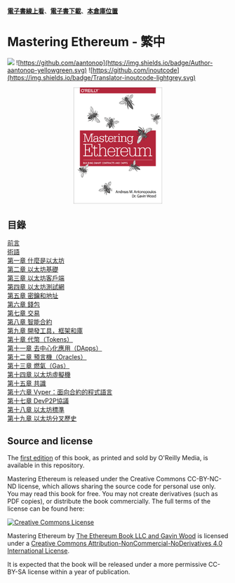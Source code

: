 [**電子書線上看**](https://cypherpunks-core.github.io/ethereumbook_zh/)、[**電子書下載**](https://github.com/cypherpunks-core/ethereumbook_zh/releases)、[**本倉庫位置**](https://github.com/cypherpunks-core/ethereumbook_zh)    
# Mastering Ethereum - 繁中
![](https://img.shields.io/badge/Language-Traditional%20Chinese-orange.svg)
![https://github.com/aantonop](https://img.shields.io/badge/Author-aantonop-yellowgreen.svg)
![https://github.com/inoutcode](https://img.shields.io/badge/Translator-inoutcode-lightgrey.svg)

<center>
<img src="/images/cover.png" width="40%" height="40%" />
</center>

## 目錄

[前言](前言.asciidoc)    
[術語](術語.asciidoc)    
[第一章 什麼是以太坊](第一章.asciidoc)    
[第二章 以太坊基礎](第二章.asciidoc)    
[第三章 以太坊客戶端](第三章.asciidoc)    
[第四章 以太坊測試網](第四章.asciidoc)    
[第五章 密鑰和地址](第五章.asciidoc)    
[第六章 錢包](第六章.asciidoc)    
[第七章 交易](第七章.asciidoc)    
[第八章 智能合約](第八章.asciidoc)    
[第九章 開發工具，框架和庫](第九章.asciidoc)    
[第十章 代幣（Tokens）](第十章.asciidoc)    
[第十一章 去中心化應用（DApps）](第十一章.asciidoc)    
[第十二章 預言機（Oracles）](第十二章.asciidoc)    
[第十三章 燃氣（Gas）](第十三章.asciidoc)    
[第十四章 以太坊虛擬機](第十四章.asciidoc)    
[第十五章 共識](第十五章.asciidoc)    
[第十六章 Vyper：面向合約的程式語言](第十六章.asciidoc)    
[第十七章 DevP2P協議](第十七章.asciidoc)    
[第十八章 以太坊標準](第十八章.asciidoc)    
[第十九章 以太坊分叉歷史](第十九章.asciidoc)    

## Source and license

The [first edition](https://github.com/ethereumbook/ethereumbook/tree/first_edition_first_print) of this book, as printed and sold by O'Reilly Media, is available in this repository.

Mastering Ethereum is released under the Creative Commons CC-BY-NC-ND license, which allows sharing the source code for personal use only. You may read this book for free. You may not create derivatives (such as PDF copies), or distribute the book commercially. The full terms of the license can be found here:

[![Creative Commons License](https://i.creativecommons.org/l/by-nc-nd/4.0/88x31.png)](https://creativecommons.org/licenses/by-nc-nd/4.0/)

<span xmlns:dct="http://purl.org/dc/terms/" property="dct:title">Mastering Ethereum</span> by <a xmlns:cc="http://creativecommons.org/ns#" href="https://antonopoulos.com/" property="cc:attributionName" rel="cc:attributionURL">The Ethereum Book LLC and Gavin Wood</a> is licensed under a <a rel="license" href="http://creativecommons.org/licenses/by-nc-nd/4.0/">Creative Commons Attribution-NonCommercial-NoDerivatives 4.0 International License</a>.

It is expected that the book will be released under a more permissive CC-BY-SA license within a year of publication.
